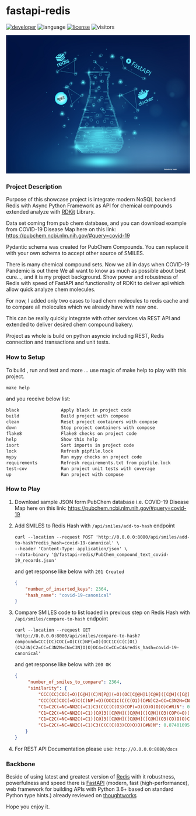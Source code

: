 # fastapi-redis


[![developer](https://img.shields.io/badge/Dev-grillazz-green?style)](https://github.com/grillazz)
![language](https://img.shields.io/badge/language-python-blue?style)
[![license](https://img.shields.io/github/license/grillazz/fastapi-redis)](https://github.com/grillazz/fastapi-redis/blob/main/LICENSE)
![visitors](https://visitor-badge.laobi.icu/badge?page_id=grillazz.fastapi-redis")

![fastapi-redis](/static/mols.jpg)

### Project Description
Purpose of this showcase project is integrate modern NoSQL backend Redis with Async Python Framework
as API for chemical compounds extended analyze with [RDKit](https://github.com/rdkit/rdkit) Library.

Data set coming from pub chem database, and you can download example from COVID-19 Disease Map here on this link: https://pubchem.ncbi.nlm.nih.gov/#query=covid-19

Pydantic schema was created for PubChem Compounds. You can replace it with your own schema to accept other source of SMILES.

There is many chemical compound sets. Now we all in days when COVID-19 Pandemic is out there 
We all want to know as much as possible about best cure..., and it is my project background.
Show power and robustness of Redis with speed of FastAPI and functionality of RDKit to deliver api 
which allow quick analyze chem molecules.

For now, I added only two cases to load chem molecules to redis cache and to compare 
all molecules which we already have with new one.

This can be really quickly integrate with other services via REST API and extended to deliver desired chem compound bakery.

Project as whole is build on python asyncio including REST, Redis connection and transactions and unit tests.


### How to Setup
To build , run and test and more ... use magic of make help to play with this project.
```shell
make help
```
and you receive below list:
```text
black                Apply black in project code
build                Build project with compose
clean                Reset project containers with compose
down                 Stop project containers with compose
flake8               Flake8 checks on project code
help                 Show this help
isort                Sort imports in project code
lock                 Refresh pipfile.lock
mypy                 Run mypy checks on project code
requirements         Refresh requirements.txt from pipfile.lock
test-cov             Run project unit tests with coverage
up                   Run project with compose
```
### How to Play
1. Download sample JSON form PubChem database i.e. COVID-19 Disease Map here on this link:
   https://pubchem.ncbi.nlm.nih.gov/#query=covid-19
   
2. Add SMILES to Redis Hash with `/api/smiles/add-to-hash` endpoint
    ```shell
    curl --location --request POST 'http://0.0.0.0:8080/api/smiles/add-to-hash?redis_hash=covid-19-canonical' \
    --header 'Content-Type: application/json' \
    --data-binary '@/fastapi-redis/PubChem_compound_text_covid-19_records.json'
    ```
    and get response like below with `201 Created`
    ```json
    {
        "number_of_inserted_keys": 2364,
        "hash_name": "covid-19-canonical"
    }
    ```
3. Compare SMILES code to list loaded in previous step on Redis Hash with `/api/smiles/compare-to-hash` endpoint
    ```shell
    curl --location --request GET 
   'http://0.0.0.0:8080/api/smiles/compare-to-hash?compound=CCC(CC)COC(=O)C(C)NP(=O)(OCC1C(C(C(O1)(C%23N)C2=CC=C3N2N=CN=C3N)O)O)OC4=CC=CC=C4&redis_hash=covid-19-canonical'
   ```
   and get response like below with `200 OK`
   ```json
   {
        "number_of_smiles_to_compare": 2364,
        "similarity": {
            "CCC(CC)COC(=O)[C@H](C)N[P@](=O)(OC[C@@H]1[C@H]([C@H]([C@](O1)(C#N)C2=CC=C3N2N=CN=C3N)O)O)OC4=CC=CC=C4": 1.0,
            "CCC(CC)COC(=O)C(C)NP(=O)(OCC1C(C(C(O1)(C#N)C2=CC=C3N2N=CN=C3N)O)O)OC4=CC=CC=C4": 1.0,
            "C1=C2C(=NC=NN2C(=C1)C3(C(C(C(O3)COP(=O)(O)O)O)O)C#N)N": 0.8964264082374318,
            "C1=C2C(=NC=NN2C(=C1)[C@]3([C@@H]([C@@H]([C@H](O3)COP(=O)(O)O)O)O)C#N)N": 0.8964264082374318,
            "C1=C2C(=NC=NN2C(=C1)[C@]3([C@@H]([C@@H]([C@H](O3)CO)O)O)C#N)N": 0.8740109555690809,
            "C1=C2C(=NC=NN2C(=C1)C3(C(C(C(O3)CO)O)O)C#N)N": 0.8740109555690809
       }
   }
   ```
4. For REST API Documentation please use: `http://0.0.0.0:8080/docs`
    

### Backbone
Beside of using latest and greatest version of [Redis](https://redis.io/) with it robustness, powerfulness and speed
there is [FastAPI](https://fastapi.tiangolo.com/) (modern, fast (high-performance), 
web framework for building APIs with Python 3.6+ based on standard Python type hints.) already reviewed
on [thoughtworks](https://www.thoughtworks.com/radar/languages-and-frameworks?blipid=202104087)

Hope you enjoy it.

